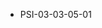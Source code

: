 <!--
    ATTENTION: This file was generated via gradle!
               Do NOT manually edit this file! Any such changes will be overwritten!
-->
* PSI-03-03-05-01
